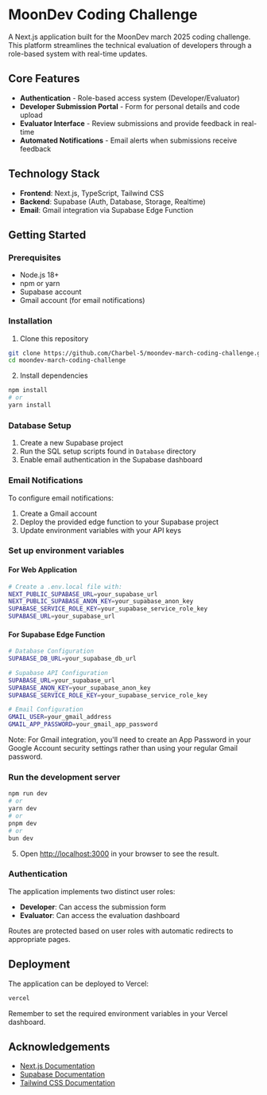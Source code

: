 # MoonDev Coding Challenge

A Next.js application built for the MoonDev march 2025 coding challenge. This platform streamlines the technical evaluation of developers through a role-based system with real-time updates.

## Core Features

- **Authentication** - Role-based access system (Developer/Evaluator)
- **Developer Submission Portal** - Form for personal details and code upload
- **Evaluator Interface** - Review submissions and provide feedback in real-time
- **Automated Notifications** - Email alerts when submissions receive feedback

## Technology Stack

- **Frontend**: Next.js, TypeScript, Tailwind CSS
- **Backend**: Supabase (Auth, Database, Storage, Realtime)
- **Email**: Gmail integration via Supabase Edge Function

## Getting Started

### Prerequisites

- Node.js 18+
- npm or yarn
- Supabase account
- Gmail account (for email notifications)

### Installation

1. Clone this repository
```bash
git clone https://github.com/Charbel-5/moondev-march-coding-challenge.git
cd moondev-march-coding-challenge
```

2. Install dependencies
```bash
npm install
# or
yarn install
```

### Database Setup

1. Create a new Supabase project
2. Run the SQL setup scripts found in `Database` directory
3. Enable email authentication in the Supabase dashboard

### Email Notifications

To configure email notifications:
1. Create a Gmail account
2. Deploy the provided edge function to your Supabase project
3. Update environment variables with your API keys


### Set up environment variables

####  For Web Application
```bash
# Create a .env.local file with:
NEXT_PUBLIC_SUPABASE_URL=your_supabase_url
NEXT_PUBLIC_SUPABASE_ANON_KEY=your_supabase_anon_key
SUPABASE_SERVICE_ROLE_KEY=your_supabase_service_role_key
SUPABASE_URL=your_supabase_url
```

####  For Supabase Edge Function
```bash
# Database Configuration
SUPABASE_DB_URL=your_supabase_db_url

# Supabase API Configuration
SUPABASE_URL=your_supabase_url
SUPABASE_ANON_KEY=your_supabase_anon_key
SUPABASE_SERVICE_ROLE_KEY=your_supabase_service_role_key

# Email Configuration
GMAIL_USER=your_gmail_address
GMAIL_APP_PASSWORD=your_gmail_app_password
```
Note: For Gmail integration, you'll need to create an App Password in your Google Account security settings rather than using your regular Gmail password.

### Run the development server
```bash
npm run dev
# or
yarn dev
# or
pnpm dev
# or
bun dev
```

5. Open [http://localhost:3000](http://localhost:3000) in your browser to see the result.

### Authentication

The application implements two distinct user roles:
- **Developer**: Can access the submission form
- **Evaluator**: Can access the evaluation dashboard

Routes are protected based on user roles with automatic redirects to appropriate pages.

## Deployment

The application can be deployed to Vercel:
```bash
vercel
```

Remember to set the required environment variables in your Vercel dashboard.

## Acknowledgements

- [Next.js Documentation](https://nextjs.org/docs)
- [Supabase Documentation](https://supabase.com/docs)
- [Tailwind CSS Documentation](https://tailwindcss.com/docs)